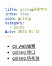 ```yaml
---
title: golang语言学习 
index: true
icon: golang
category:
  - guide
date: 2023-01-12
---
```


- [go web编程](web编程.md)
- [golang 接口](接口.md)
- [golang 结构体](结构体.md)
